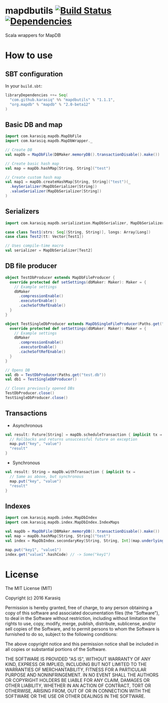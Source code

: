 # mapdbutils [![Build Status](https://travis-ci.org/Karasiq/mapdbutils.svg?branch=master)](https://travis-ci.org/Karasiq/mapdbutils) [![Dependencies](https://app.updateimpact.com/badge/692686982173822976/mapdbutils.svg?config=compile)](https://app.updateimpact.com/latest/692686982173822976/mapdbutils)
Scala wrappers for MapDB

# How to use
## SBT configuration
In your `build.sbt`:
```scala
libraryDependencies ++= Seq(
  "com.github.karasiq" %% "mapdbutils" % "1.1.1",
  "org.mapdb" % "mapdb" % "2.0-beta12"
)
```

## Basic DB and map
```scala
import com.karasiq.mapdb.MapDbFile
import com.karasiq.mapdb.MapDbWrapper._

// Create DB
val mapDb = MapDbFile(DBMaker.memoryDB().transactionDisable().make())

// Create basic hash map
val map = mapDb.hashMap[String, String]("test")

// Create custom hash map
val map1 = mapDb.createHashMap[String, String]("test")(_
  .keySerializer(MapDbSerializer[String])
  .valueSerializer(MapDbSerializer[String])
)
```

## Serializers
```scala
import com.karasiq.mapdb.serialization.MapDbSerializer, MapDbSerializer.Default._

case class Test1(strs: Seq[(String, String)], longs: Array[Long])
case class Test2(tt: Vector[Test1])

// Uses compile-time macro
val serializer = MapDbSerializer[Test2]
```


## DB file producer
```scala
object TestDbProducer extends MapDbFileProducer {
  override protected def setSettings(dbMaker: Maker): Maker = {
    // Example settings
    dbMaker
      .compressionEnable()
      .executorEnable()
      .cacheSoftRefEnable()
  }
}

object TestSingleDbProducer extends MapDbSingleFileProducer(Paths.get("test1.db")) {
  override protected def setSettings(dbMaker: Maker): Maker = {
    // Example settings
    dbMaker
      .compressionEnable()
      .executorEnable()
      .cacheSoftRefEnable()
  }
}

// Opens DB
val db = TestDbProducer(Paths.get("test.db"))
val db1 = TestSingleDbProducer()

// Closes previously opened DBs
TestDbProducer.close()
TestSingleDbProducer.close()
```

## Transactions
* Asynchronous
```scala
val result: Future[String] = mapDb.scheduleTransaction { implicit tx ⇒
  // Rollbacks and returns unsuccessful future on exception
  map.put("key", "value")
  "result"
}
```
* Synchronous
```scala
val result: String = mapDb.withTransaction { implicit tx ⇒
  // Same as above, but synchronous
  map.put("key", "value")
  "result"
}
```

## Indexes
```scala
import com.karasiq.mapdb.index.MapDbIndex
import com.karasiq.mapdb.index.MapDbIndex.IndexMaps

val mapDb = MapDbFile(DBMaker.memoryDB().transactionDisable().make())
val map = mapDb.hashMap[String, String]("test")
val index = MapDbIndex.secondaryKey[String, String, Int](map.underlying(), (k, v) ⇒ v.hashCode(), IndexMaps.mapDbHashMap(mapDb.db, "test_index")) // Uses hash code as key

map.put("key1", "value1")
index.get("value1".hashCode) // -> Some("key1")
```

# License
The MIT License (MIT)

Copyright (c) 2016 Karasiq

Permission is hereby granted, free of charge, to any person obtaining a copy
of this software and associated documentation files (the "Software"), to deal
in the Software without restriction, including without limitation the rights
to use, copy, modify, merge, publish, distribute, sublicense, and/or sell
copies of the Software, and to permit persons to whom the Software is
furnished to do so, subject to the following conditions:

The above copyright notice and this permission notice shall be included in
all copies or substantial portions of the Software.

THE SOFTWARE IS PROVIDED "AS IS", WITHOUT WARRANTY OF ANY KIND, EXPRESS OR
IMPLIED, INCLUDING BUT NOT LIMITED TO THE WARRANTIES OF MERCHANTABILITY,
FITNESS FOR A PARTICULAR PURPOSE AND NONINFRINGEMENT. IN NO EVENT SHALL THE
AUTHORS OR COPYRIGHT HOLDERS BE LIABLE FOR ANY CLAIM, DAMAGES OR OTHER
LIABILITY, WHETHER IN AN ACTION OF CONTRACT, TORT OR OTHERWISE, ARISING FROM,
OUT OF OR IN CONNECTION WITH THE SOFTWARE OR THE USE OR OTHER DEALINGS IN
THE SOFTWARE.
